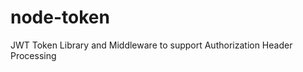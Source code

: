 node-token
==========

JWT Token Library and Middleware to support Authorization Header Processing 
